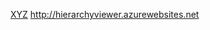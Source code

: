 <a href="http://hierarchyviewer.azurewebsites.net/">XYZ</a>  http://hierarchyviewer.azurewebsites.net
